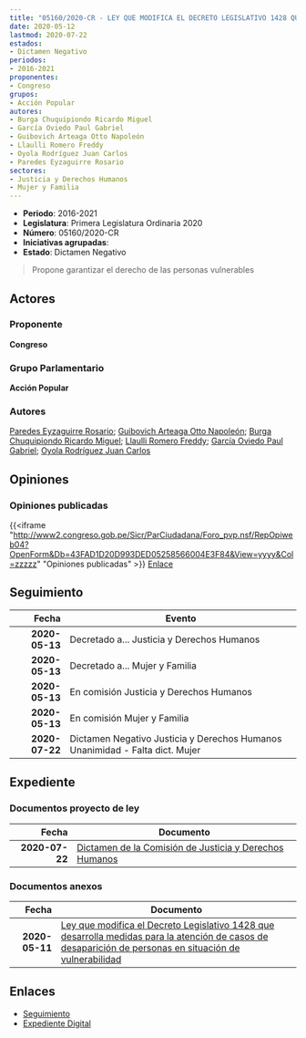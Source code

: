 ```yaml
---
title: "05160/2020-CR - LEY QUE MODIFICA EL DECRETO LEGISLATIVO 1428 QUE DESARROLLA MEDIDAS PARA LA ATENCIÓN DE CASOS DE DESAPARICIÓN DE PERSONAS EN SITUACIÓN DE VULNERABILIDAD"
date: 2020-05-12
lastmod: 2020-07-22
estados:
- Dictamen Negativo
periodos:
- 2016-2021
proponentes:
- Congreso
grupos:
- Acción Popular
autores:
- Burga Chuquipiondo Ricardo Miguel
- García Oviedo Paul Gabriel
- Guibovich Arteaga Otto Napoleón
- Llaulli Romero Freddy
- Oyola Rodríguez Juan Carlos
- Paredes Eyzaguirre Rosario
sectores:
- Justicia y Derechos Humanos
- Mujer y Familia
---
```

- **Periodo**: 2016-2021
- **Legislatura**: Primera Legislatura Ordinaria 2020
- **Número**: 05160/2020-CR
- **Iniciativas agrupadas**: 
- **Estado**: Dictamen Negativo

> Propone garantizar el derecho de las personas vulnerables


## Actores

### Proponente

**Congreso**

### Grupo Parlamentario

**Acción Popular**

### Autores

[Paredes Eyzaguirre Rosario](mailto:mailto:rparedes@congreso.gob.pe); [Guibovich Arteaga Otto Napoleón](mailto:mailto:oguibovich@congreso.gob.pe); [Burga Chuquipiondo Ricardo Miguel](mailto:mailto:rburga@congreso.gob.pe); [Llaulli Romero Freddy](mailto:mailto:fllaulli@congreso.gob.pe); [García Oviedo Paul Gabriel](mailto:mailto:pgarcia@congreso.gob.pe); [Oyola Rodríguez Juan Carlos](mailto:mailto:joyola@congreso.gob.pe)

## Opiniones

### Opiniones publicadas

{{<iframe "http://www2.congreso.gob.pe/Sicr/ParCiudadana/Foro_pvp.nsf/RepOpiweb04?OpenForm&Db=43FAD1D20D993DED05258566004E3F84&View=yyyy&Col=zzzzz" "Opiniones publicadas" >}}
[Enlace](http://www2.congreso.gob.pe/Sicr/ParCiudadana/Foro_pvp.nsf/RepOpiweb04?OpenForm&Db=43FAD1D20D993DED05258566004E3F84&View=yyyy&Col=zzzzz)


## Seguimiento

| Fecha | Evento |
|------:|--------|
| **2020-05-13** | Decretado a... Justicia y Derechos Humanos |
| **2020-05-13** | Decretado a... Mujer y Familia |
| **2020-05-13** | En comisión Justicia y Derechos Humanos |
| **2020-05-13** | En comisión Mujer y Familia |
| **2020-07-22** | Dictamen Negativo Justicia y Derechos Humanos Unanimidad - Falta dict. Mujer |

## Expediente

### Documentos proyecto de ley

| Fecha | Documento |
|------:|-----------|
| **2020-07-22** | [Dictamen de la Comisión de Justicia y Derechos Humanos](http://www.leyes.congreso.gob.pe/Documentos/2016_2021/Dictamenes/Proyectos_de_Ley/05160DC15MAY20200722.pdf) |

### Documentos anexos

| Fecha | Documento |
|------:|-----------|
| **2020-05-11** | [Ley que modifica el Decreto Legislativo 1428 que desarrolla medidas para la atención de casos de desaparición de personas en situación de vulnerabilidad](http://www.leyes.congreso.gob.pe/Documentos/2016_2021/Proyectos_de_Ley_y_de_Resoluciones_Legislativas/PL05160_20200511.pdf) |

## Enlaces

- [Seguimiento](http://www2.congreso.gob.pe/Sicr/TraDocEstProc/CLProLey2016.nsf/f7fff46988ca05b1052578e100829cc7/b09c8e90a95e6451052585660059ebcf?OpenDocument)
- [Expediente Digital](http://www2.congreso.gob.pe/Sicr/TraDocEstProc/Expvirt_2011.nsf/visbusqptramdoc1621/05160?opendocument)

